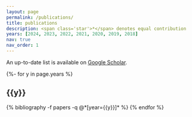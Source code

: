 ```yaml
---
layout: page
permalink: /publications/
title: publications
description: <span class='star'>*</span> denotes equal contribution
years: [2024, 2023, 2022, 2021, 2020, 2019, 2018]
nav: true
nav_order: 1
---
```

<!-- _pages/publications.md -->

An up-to-date list is available on [Google Scholar](https://scholar.google.com/citations?user=x91u618AAAAJ).

<div class="publications">

{%- for y in page.years %}
  <h2 class="year">{{y}}</h2>
  {% bibliography -f papers -q @*[year={{y}}]* %}
{% endfor %}

</div>
